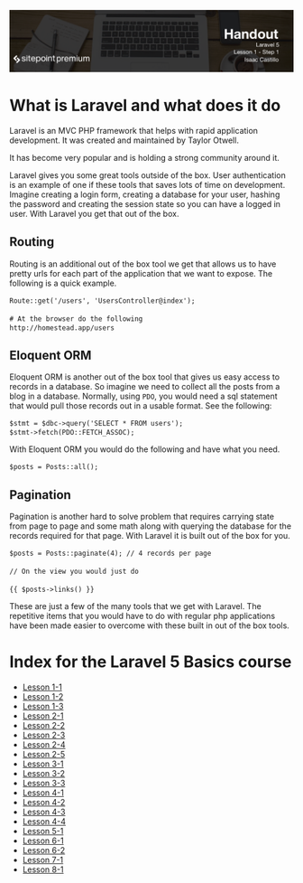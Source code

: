 ![](Laravel_5_Basics_handouts/headings/1.1.png)

# What is Laravel and what does it do

Laravel is an MVC PHP framework that helps with rapid application development. It was created and maintained by Taylor Otwell.

It has become very popular and is holding a strong community around it.

Laravel gives you some great tools outside of the box. User authentication is an example of one if these tools that saves lots of time on development. Imagine creating a login form, creating a database for your user, hashing the password and creating the session state so you can have a logged in user. With Laravel you get that out of the box.

## Routing

Routing is an additional out of the box tool we get that allows us to have pretty urls for each part of the application that we want to expose. The following is a quick example.

```
Route::get('/users', 'UsersController@index');

# At the browser do the following
http://homestead.app/users
```

## Eloquent ORM

Eloquent ORM is another out of the box tool that gives us easy access to records in a database. So imagine we need to collect all the posts from a blog in a database. Normally, using ```PDO```, you would need a sql statement that would pull those records out in a usable format. See the following:

```
$stmt = $dbc->query('SELECT * FROM users');
$stmt->fetch(PDO::FETCH_ASSOC);
```

With Eloquent ORM you would do the following and have what you need.

```
$posts = Posts::all();
```

## Pagination

Pagination is another hard to solve problem that requires carrying state from page to page and some math along with querying the database for the records required for that page. With Laravel it is built out of the box for you.

```
$posts = Posts::paginate(4); // 4 records per page

// On the view you would just do

{{ $posts->links() }}
```

These are just a few of the many tools that we get with Laravel. The repetitive items that you would have to do with regular php applications have been made easier to overcome with these built in out of the box tools.

# Index for the Laravel 5 Basics course

* [Lesson 1-1](Laravel_5_Basics_handouts/lesson1-1.md)
* [Lesson 1-2](Laravel_5_Basics_handouts/lesson1-2.md)
* [Lesson 1-3](Laravel_5_Basics_handouts/lesson1-3.md)
* [Lesson 2-1](Laravel_5_Basics_handouts/lesson2-1.md)
* [Lesson 2-2](Laravel_5_Basics_handouts/lesson2-2.md)
* [Lesson 2-3](Laravel_5_Basics_handouts/lesson2-3.md)
* [Lesson 2-4](Laravel_5_Basics_handouts/lesson2-4.md)
* [Lesson 2-5](Laravel_5_Basics_handouts/lesson2-5.md)
* [Lesson 3-1](Laravel_5_Basics_handouts/lesson3-1.md)
* [Lesson 3-2](Laravel_5_Basics_handouts/lesson3-2.md)
* [Lesson 3-3](Laravel_5_Basics_handouts/lesson3-3.md)
* [Lesson 4-1](Laravel_5_Basics_handouts/lesson4-1.md)
* [Lesson 4-2](Laravel_5_Basics_handouts/lesson4-2.md)
* [Lesson 4-3](Laravel_5_Basics_handouts/lesson4-3.md)
* [Lesson 4-4](Laravel_5_Basics_handouts/lesson4-4.md)
* [Lesson 5-1](Laravel_5_Basics_handouts/lesson5-1.md)
* [Lesson 6-1](Laravel_5_Basics_handouts/lesson6-1.md)
* [Lesson 6-2](Laravel_5_Basics_handouts/lesson6-2.md)
* [Lesson 7-1](Laravel_5_Basics_handouts/lesson7-1.md)
* [Lesson 8-1](Laravel_5_Basics_handouts/lesson8-1.md)
